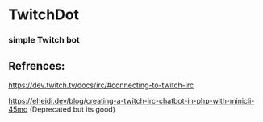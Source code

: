 # TwitchDot

### simple Twitch bot

## Refrences:
https://dev.twitch.tv/docs/irc/#connecting-to-twitch-irc

https://eheidi.dev/blog/creating-a-twitch-irc-chatbot-in-php-with-minicli-45mo (Deprecated but its good)
